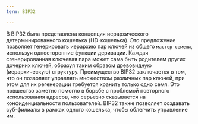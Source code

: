 ```yaml
---
term: BIP32

---
```

В BIP32 была представлена концепция иерархического детерминированного кошелька (HD-кошелька). Это предложение позволяет генерировать иерархию пар ключей из общего `мастер-семени`, используя односторонние функции деривации. Каждая сгенерированная ключевая пара может сама быть родителем других дочерних ключей, образуя таким образом древовидную (иерархическую) структуру. Преимущество BIP32 заключается в том, что он позволяет управлять множеством различных пар ключей, при этом для их регенерации требуется хранить только одно семя. Это новшество заметно помогло в борьбе с проблемой повторного использования адресов, что серьезно сказывается на конфиденциальности пользователей. BIP32 также позволяет создавать суб-филиалы в рамках одного кошелька, чтобы облегчить управление им.